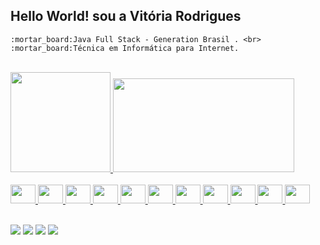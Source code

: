 <div align=>
<h2>Hello World! sou a Vitória Rodrigues <!--<img src= "https://raw.githubusercontent.com/kaueMarques/kaueMarques/master/hi.gif" width="30px"*/>-->
</div>
<div>
     

	:mortar_board:Java Full Stack - Generation Brasil . <br>
  	:mortar_board:Técnica em Informática para Internet.

 </div><br>
 <div>
  <a href="https://github.com/vitoriarodris26">
  <img height="160em" src="https://github-readme-stats.vercel.app/api?username=vitoriarodris26&show_icons=true&theme=tokyonight&include_all_commits=true&count_private=true"/>
   <img height="150em" width="290em"      src="https://github-readme-stats.vercel.app/api/top-langs/?username=vitoriarodris26&layout=compact&langs_count=7&theme=tokyonight"/>
</div> 
       
        
  

 <div style="display: inline_block"><br>
  <i class="devicon-html5-plain colored"></i>
  <img src="https://cdn.jsdelivr.net/gh/devicons/devicon/icons/html5/html5-original.svg" height="30"  width="40"  height="30" width="40" />

  <img src="https://cdn.jsdelivr.net/gh/devicons/devicon/icons/css3/css3-original.svg" height="30" width="40"  height="30" width="40" />
  <img src="https://cdn.jsdelivr.net/gh/devicons/devicon/icons/javascript/javascript-original.svg" height="30" width="40"  height="30" width="40" />
<img src="https://cdn.jsdelivr.net/gh/devicons/devicon/icons/angularjs/angularjs-plain.svg" height="30" width="40"  height="30" width="40" />
   <img src="https://cdn.jsdelivr.net/gh/devicons/devicon/icons/bootstrap/bootstrap-original.svg" height="30" width="40" />
   <img src="https://cdn.jsdelivr.net/gh/devicons/devicon/icons/figma/figma-original.svg"  height="30" width="40"  height="30" width="40" />
      <img src="https://cdn.jsdelivr.net/gh/devicons/devicon/icons/illustrator/illustrator-plain.svg" height="30" width="40"  height="30" width="40"/>
      <img src="https://cdn.jsdelivr.net/gh/devicons/devicon/icons/photoshop/photoshop-plain.svg" height="30" width="40"  height="30" width="40/>
  <img src="https://cdn.jsdelivr.net/gh/devicons/devicon/icons/php/php-plain.svg" height="30" width="40"  />
<img src="https://cdn.jsdelivr.net/gh/devicons/devicon/icons/java/java-original.svg" height="30" width="40"  height="30" width="40"  />
  <img src="https://cdn.jsdelivr.net/gh/devicons/devicon/icons/spring/spring-original.svg" height="30" width="40"  height="30" width="40"  />
  <img src="https://cdn.jsdelivr.net/gh/devicons/devicon/icons/mysql/mysql-original.svg"  height="30" width="40"  height="30" width="40"/>
      
  
</div><br>
 
  <a href="https://www.linkedin.com/in/vitoria-rodrigues-ux-ui-designer-jr-front-end-jr/" target="_blank"><img src="https://img.shields.io/badge/-LinkedIn-%230077B5?style=for-the-badge&logo=linkedin&logoColor=white" target="_blank"></a> 
      <a href="Vitória_rodris#4551" target="_blank"><img src="https://img.shields.io/badge/Discord-7289DA?style=for-the-badge&logo=discord&logoColor=white" target="_blank"></a> 
     <a href="https://www.instagram.com/vitoria.rodris/" target="_blank"><img src="https://img.shields.io/badge/-Instagram-%23E4405F?style=for-the-badge&logo=instagram&logoColor=white" target="_blank"></a>
                                                                                                                                 <a href="https://www.youtube.com/channel/UCLSApLz_pWk7gXOX1LCAAsA/featured" target="_blank"><img src="https://img.shields.io/badge/YouTube-FF0000?style=for-the-badge&logo=youtube&logoColor=white" target="_blank"></a>
     
 




  

</div>
<br>
